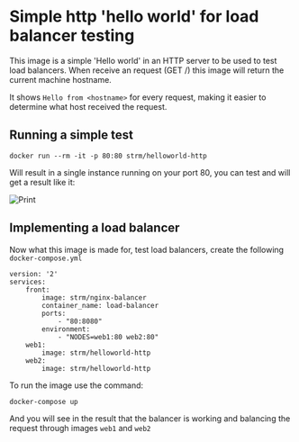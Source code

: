 # Simple http 'hello world' for load balancer testing

This image is a simple 'Hello world' in an HTTP server to be used to test load balancers. When receive an request (GET /) this image will return the current machine hostname.

It shows ```Hello from <hostname>``` for every request, making it easier to determine what host received the request.

## Running a simple test
    docker run --rm -it -p 80:80 strm/helloworld-http

Will result in a single instance running on your port 80, you can test and will get a result like it:
    
![Print](/print1.png)

## Implementing a load balancer

Now what this image is made for, test load balancers, create the following ```docker-compose.yml```

    version: '2'
    services:
        front:
            image: strm/nginx-balancer
            container_name: load-balancer
            ports:
                - "80:8080"
            environment:
                - "NODES=web1:80 web2:80"
        web1:
            image: strm/helloworld-http
        web2:
            image: strm/helloworld-http
            

To run the image use the command:

    docker-compose up

And you will see in the result that the balancer is working and balancing the request through images ```web1``` and ```web2```

